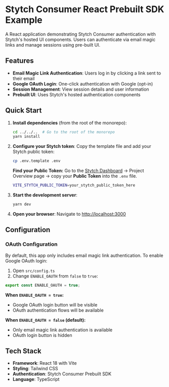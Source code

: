 # Stytch Consumer React Prebuilt SDK Example

A React application demonstrating Stytch Consumer authentication with Stytch's hosted UI components. Users can authenticate via email magic links and manage sessions using pre-built UI.

## Features

- **Email Magic Link Authentication**: Users log in by clicking a link sent to their email
- **Google OAuth Login**: One-click authentication with Google (opt-in)
- **Session Management**: View session details and user information
- **Prebuilt UI**: Uses Stytch's hosted authentication components

## Quick Start

1. **Install dependencies** (from the root of the monorepo):

   ```bash
   cd ../../..  # Go to the root of the monorepo
   yarn install
   ```

2. **Configure your Stytch token**:
   Copy the template file and add your Stytch public token:

   ```bash
   cp .env.template .env
   ```

   **Find your Public Token:** Go to the [Stytch Dashboard](https://stytch.com/dashboard) → Project Overview page → copy your **Public Token** into the `.env` file.

   ```bash
   VITE_STYTCH_PUBLIC_TOKEN=your_stytch_public_token_here
   ```

3. **Start the development server**:

   ```bash
   yarn dev
   ```

4. **Open your browser**:
   Navigate to [http://localhost:3000](http://localhost:3000)

## Configuration

### OAuth Configuration

By default, this app only includes email magic link authentication. To enable Google OAuth login:

1. Open `src/config.ts`
2. Change `ENABLE_OAUTH` from `false` to `true`:

```typescript
export const ENABLE_OAUTH = true;
```

**When `ENABLE_OAUTH = true`:**

- Google OAuth login button will be visible
- OAuth authentication flows will be available

**When `ENABLE_OAUTH = false` (default):**

- Only email magic link authentication is available
- OAuth login button is hidden

## Tech Stack

- **Framework**: React 18 with Vite
- **Styling**: Tailwind CSS
- **Authentication**: Stytch Consumer Prebuilt SDK
- **Language**: TypeScript
